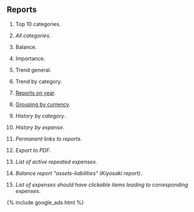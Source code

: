
## Reports

1. Top 10 categories.

1. *All categories*.

1. Balance.

1. Importance.

1. Trend general.

1. Trend by category.

1. [Reports on year](https://github.com/dvmorozov/expenses/issues/19).

1. [Grouping by currency](https://github.com/dvmorozov/expenses/issues/23).

1. *History by category*.

1. *History by expense*.

1. *Permanent links to reports*.

1. *Export to PDF*.

1. *List of active repeated expenses*.

1. *Balance report "assets-liabilities" (Kiyosaki report)*.

1. *List of expenses should have clickable items leading to corresponding expenses*.

{% include google_ads.html %}
